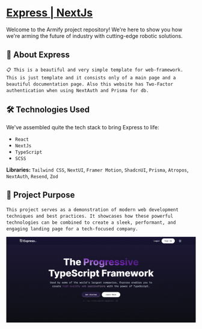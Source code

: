 # [Express | NextJs](https://express-next-js.vercel.app)
Welcome to the Armify project repository! We're here to show you how we're arming the future of industry with cutting-edge robotic solutions.

## 🤖 About Express
`📋 This is a beautiful and very simple template for web-framework. This is just template and it consists only of a main page and a beautiful documentation page. Also this website has Two-Factor authentication when using NextAuth and Prisma for db.`

## 🛠 Technologies Used

We've assembled quite the tech stack to bring Express to life:

- `React`
- `NextJs`
- `TypeScript`
- `SCSS`

**Libraries:** `Tailwind CSS`, `NextUI`, `Framer Motion`, `ShadcnUI`, `Prisma`, `Atropos`, `NextAuth`, `Resend`, `Zod`

## 🎯 Project Purpose
`This project serves as a demonstration of modern web development techniques and best practices. It showcases how these powerful technologies can be combined to create a sleek, performant, and engaging landing page for a tech-focused company.`

![Banner](./public/Express-NextJs-banner.png)
